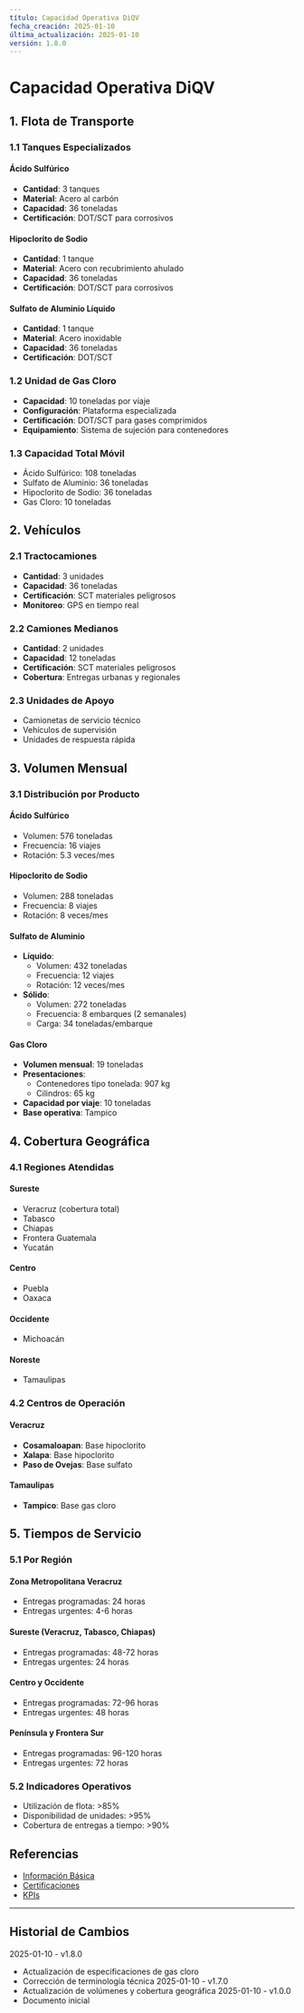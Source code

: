 ```yaml
---
título: Capacidad Operativa DiQV
fecha_creación: 2025-01-10
última_actualización: 2025-01-10
versión: 1.8.0
---
```


# Capacidad Operativa DiQV

## 1. Flota de Transporte

### 1.1 Tanques Especializados
#### Ácido Sulfúrico
- **Cantidad**: 3 tanques
- **Material**: Acero al carbón
- **Capacidad**: 36 toneladas
- **Certificación**: DOT/SCT para corrosivos

#### Hipoclorito de Sodio
- **Cantidad**: 1 tanque
- **Material**: Acero con recubrimiento ahulado
- **Capacidad**: 36 toneladas
- **Certificación**: DOT/SCT para corrosivos

#### Sulfato de Aluminio Líquido
- **Cantidad**: 1 tanque
- **Material**: Acero inoxidable
- **Capacidad**: 36 toneladas
- **Certificación**: DOT/SCT

### 1.2 Unidad de Gas Cloro
- **Capacidad**: 10 toneladas por viaje
- **Configuración**: Plataforma especializada
- **Certificación**: DOT/SCT para gases comprimidos
- **Equipamiento**: Sistema de sujeción para contenedores

### 1.3 Capacidad Total Móvil
- Ácido Sulfúrico: 108 toneladas
- Sulfato de Aluminio: 36 toneladas
- Hipoclorito de Sodio: 36 toneladas
- Gas Cloro: 10 toneladas

## 2. Vehículos

### 2.1 Tractocamiones
- **Cantidad**: 3 unidades
- **Capacidad**: 36 toneladas
- **Certificación**: SCT materiales peligrosos
- **Monitoreo**: GPS en tiempo real

### 2.2 Camiones Medianos
- **Cantidad**: 2 unidades
- **Capacidad**: 12 toneladas
- **Certificación**: SCT materiales peligrosos
- **Cobertura**: Entregas urbanas y regionales

### 2.3 Unidades de Apoyo
- Camionetas de servicio técnico
- Vehículos de supervisión
- Unidades de respuesta rápida

## 3. Volumen Mensual

### 3.1 Distribución por Producto
#### Ácido Sulfúrico
- Volumen: 576 toneladas
- Frecuencia: 16 viajes
- Rotación: 5.3 veces/mes

#### Hipoclorito de Sodio
- Volumen: 288 toneladas
- Frecuencia: 8 viajes
- Rotación: 8 veces/mes

#### Sulfato de Aluminio
- **Líquido**:
  * Volumen: 432 toneladas
  * Frecuencia: 12 viajes
  * Rotación: 12 veces/mes
- **Sólido**:
  * Volumen: 272 toneladas
  * Frecuencia: 8 embarques (2 semanales)
  * Carga: 34 toneladas/embarque

#### Gas Cloro
- **Volumen mensual**: 19 toneladas
- **Presentaciones**:
  * Contenedores tipo tonelada: 907 kg
  * Cilindros: 65 kg
- **Capacidad por viaje**: 10 toneladas
- **Base operativa**: Tampico

## 4. Cobertura Geográfica

### 4.1 Regiones Atendidas
#### Sureste
- Veracruz (cobertura total)
- Tabasco
- Chiapas
- Frontera Guatemala
- Yucatán

#### Centro
- Puebla
- Oaxaca

#### Occidente
- Michoacán

#### Noreste
- Tamaulipas

### 4.2 Centros de Operación
#### Veracruz
- **Cosamaloapan**: Base hipoclorito
- **Xalapa**: Base hipoclorito
- **Paso de Ovejas**: Base sulfato

#### Tamaulipas
- **Tampico**: Base gas cloro

## 5. Tiempos de Servicio

### 5.1 Por Región
#### Zona Metropolitana Veracruz
- Entregas programadas: 24 horas
- Entregas urgentes: 4-6 horas

#### Sureste (Veracruz, Tabasco, Chiapas)
- Entregas programadas: 48-72 horas
- Entregas urgentes: 24 horas

#### Centro y Occidente
- Entregas programadas: 72-96 horas
- Entregas urgentes: 48 horas

#### Península y Frontera Sur
- Entregas programadas: 96-120 horas
- Entregas urgentes: 72 horas

### 5.2 Indicadores Operativos
- Utilización de flota: >85%
- Disponibilidad de unidades: >95%
- Cobertura de entregas a tiempo: >90%

## Referencias
- [Información Básica](01_informacion_basica.md)
- [Certificaciones](03_certificaciones.md)
- [KPIs](../02_objetivos/03_indicadores_desempeno.md)

---
## Historial de Cambios
2025-01-10 - v1.8.0
- Actualización de especificaciones de gas cloro
- Corrección de terminología técnica
2025-01-10 - v1.7.0
- Actualización de volúmenes y cobertura geográfica
2025-01-10 - v1.0.0
- Documento inicial